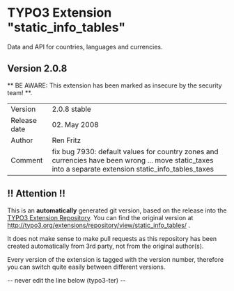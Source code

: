 # TYPO3 Extension "static_info_tables"
Data and API for countries, languages and currencies.

## Version 2.0.8
** BE AWARE: This extension has been marked as insecure by the security team! **.



<table>
	<tr><td>Version</td><td>2.0.8 stable</td></tr>
	<tr><td>Release date</td><td>02. May 2008</td></tr>
	<tr><td>Author</td><td>Ren Fritz</td></tr>
	<tr><td>Comment</td><td>fix bug 7930: default values for country zones and currencies have been wrong ... move static_taxes into a separate extension static_info_tables_taxes</td></tr>
</table>

## !! Attention !!
This is an **automatically** generated git version, based on the release into the [TYPO3 Extension Repository](http://www.typo3.org/extensions/).
You can find the original version at http://typo3.org/extensions/repository/view/static_info_tables/ .

It does not make sense to make pull requests as this repository has been created automatically from 3rd party, not from the original author(s).

Every version of the extension is tagged with the version number, therefore you can switch quite easily between different versions.


-- never edit the line below (typo3-ter) --